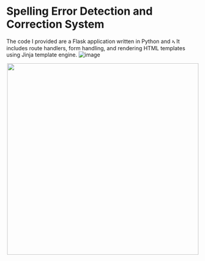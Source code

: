 # Spelling Error Detection and Correction System 
The code I provided are a Flask application written in Python and ኣ
It includes route handlers, form handling, and rendering HTML templates using Jinja template engine. 
![image](https://github.com/aronsinkie/NIDS/assets/74707268/a2d95da8-bfba-4b58-93be-4b1fc3297ce5)
<p align="center">
  <img src="https://github.com/aronsinkie/NIDS/assets/74707268/3ebd9e6c-f5c5-481a-add2-8cf741b72aec" width="500">
</p>

